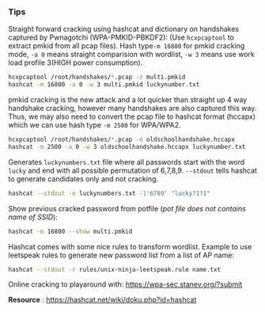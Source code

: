 ### Tips

Straight forward cracking using hashcat and dictionary on handshakes captured by Pwnagotchi (WPA-PMKID-PBKDF2):
(Use `hcxpcaptool` to extract pmkid from all pcap files). Hash type`-m 16800` for pmkid cracking mode, `-a 0` means straight comparision with wordlist, `-w 3` means use work load profile 3(HIGH power consumption).

```bash
hcxpcaptool /root/handshakes/*.pcap -z multi.pmkid
hashcat -m 16800 -a 0 -w 3 multi.pmkid luckynumber.txt
```

pmkid cracking is the new attack and a lot quicker than straight up 4 way handshake cracking, however many handshakes are also captured this way. Thus, we may also need to convert the pcap file to hashcat format (hccapx) which we can use hash type `-m 2500` for WPA/WPA2.

```bash
hcxpcaptool /root/handshakes/*.pcap -o oldschoolhandshake.hccapx
hashcat -m 2500 -a 0 -w 3 oldschoolhandshake.hccapx luckynumber.txt
```

Generates `luckynumbers.txt` file where all passwords start with the word `lucky` and end with all possible permutation of 6,7,8,9. `--stdout` tells hashcat to generate candidates only and not cracking.

```bash
hashcat --stdout -o luckynumbers.txt -1'6789' "lucky?1?1"
```

Show previous cracked password from potfile (*pot file does not contains name of SSID*):

```bash
hashcat -m 16800 --show multi.pmkid
```

Hashcat comes with some nice rules to transform wordlist. Example to use leetspeak rules to generate new password list from a list of AP name:

```bash
hashcat --stdout -r rules/unix-ninja-leetspeak.rule name.txt
```

Online cracking to playaround with: https://wpa-sec.stanev.org/?submit

**Resource** : https://hashcat.net/wiki/doku.php?id=hashcat
